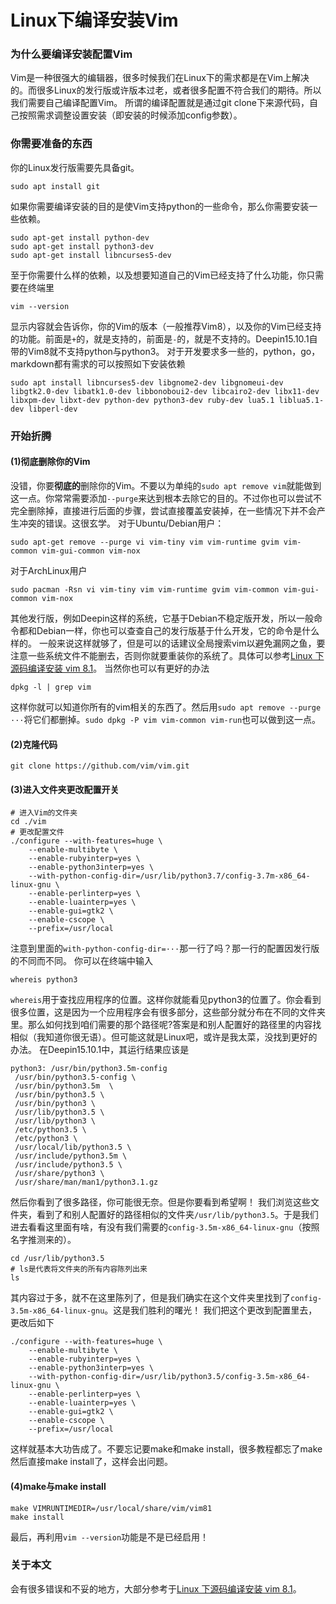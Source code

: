 # Linux下编译安装Vim
### 为什么要编译安装配置Vim
Vim是一种很强大的编辑器，很多时候我们在Linux下的需求都是在Vim上解决的。而很多Linux的发行版或许版本过老，或者很多配置不符合我们的期待。所以我们需要自己编译配置Vim。
所谓的编译配置就是通过git clone下来源代码，自己按照需求调整设置安装（即安装的时候添加config参数）。
### 你需要准备的东西
你的Linux发行版需要先具备git。
```shell
sudo apt install git
 ```
如果你需要编译安装的目的是使Vim支持python的一些命令，那么你需要安装一些依赖。
 ```shell
sudo apt-get install python-dev
sudo apt-get install python3-dev
sudo apt-get install libncurses5-dev
 ```
至于你需要什么样的依赖，以及想要知道自己的Vim已经支持了什么功能，你只需要在终端里
```shell
vim --version
 ```
显示内容就会告诉你，你的Vim的版本（一般推荐Vim8），以及你的Vim已经支持的功能。前面是`+`的，就是支持的，前面是`-`的，就是不支持的。Deepin15.10.1自带的Vim8就不支持python与python3。
对于开发要求多一些的，python，go，markdown都有需求的可以按照如下安装依赖
```shell
sudo apt install libncurses5-dev libgnome2-dev libgnomeui-dev libgtk2.0-dev libatk1.0-dev libbonoboui2-dev libcairo2-dev libx11-dev libxpm-dev libxt-dev python-dev python3-dev ruby-dev lua5.1 liblua5.1-dev libperl-dev 
 ```
### 开始折腾
#### (1)彻底删除你的Vim
没错，你要**彻底的**删除你的Vim。不要以为单纯的`sudo apt remove vim`就能做到这一点。你常常需要添加`--purge`来达到根本去除它的目的。不过你也可以尝试不完全删除掉，直接进行后面的步骤，尝试直接覆盖安装掉，在一些情况下并不会产生冲突的错误。这很玄学。
对于Ubuntu/Debian用户：
```shell
sudo apt-get remove --purge vi vim-tiny vim vim-runtime gvim vim-common vim-gui-common vim-nox
 ```
对于ArchLinux用户
```shell
sudo pacman -Rsn vi vim-tiny vim vim-runtime gvim vim-common vim-gui-common vim-nox
 ```
 其他发行版，例如Deepin这样的系统，它基于Debian不稳定版开发，所以一般命令都和Debian一样，你也可以查查自己的发行版基于什么开发，它的命令是什么样的。
一般来说这样就够了，但是可以的话建议全局搜索vim以避免漏网之鱼，要注意一些系统文件不能删去，否则你就要重装你的系统了。具体可以参考[Linux 下源码编译安装 vim 8.1](https://www.v2ex.com/t/483931)。
当然你也可以有更好的办法
```shell
dpkg -l | grep vim
 ```
 这样你就可以知道你所有的vim相关的东西了。然后用`sudo apt remove --purge ···`将它们都删掉。`sudo dpkg -P vim vim-common vim-run`也可以做到这一点。
#### (2)克隆代码
```shell
git clone https://github.com/vim/vim.git
 ```
#### (3)进入文件夹更改配置开关
```shell
# 进入Vim的文件夹
cd ./vim
# 更改配置文件
./configure --with-features=huge \
    --enable-multibyte \
    --enable-rubyinterp=yes \
    --enable-python3interp=yes \
    --with-python-config-dir=/usr/lib/python3.7/config-3.7m-x86_64-linux-gnu \
    --enable-perlinterp=yes \
    --enable-luainterp=yes \
    --enable-gui=gtk2 \
    --enable-cscope \
    --prefix=/usr/local
 ```
 注意到里面的`with-python-config-dir=···`那一行了吗？那一行的配置因发行版的不同而不同。
 你可以在终端中输入
 ```shell
whereis python3
  ```
`whereis`用于查找应用程序的位置。这样你就能看见python3的位置了。你会看到很多位置，这是因为一个应用程序会有很多部分，这些部分就分布在不同的文件夹里。那么如何找到咱们需要的那个路径呢?答案是和别人配置好的路径里的内容找相似（我知道你很无语）。但可能这就是Linux吧，或许是我太菜，没找到更好的办法。
在Deepin15.10.1中，其运行结果应该是
```shell
python3: /usr/bin/python3.5m-config
 /usr/bin/python3.5-config \
 /usr/bin/python3.5m  \
 /usr/bin/python3.5 \
 /usr/bin/python3 \
 /usr/lib/python3.5 \
 /usr/lib/python3 \
 /etc/python3.5 \
 /etc/python3 \
 /usr/local/lib/python3.5 \
 /usr/include/python3.5m \
 /usr/include/python3.5 \
 /usr/share/python3 \
 /usr/share/man/man1/python3.1.gz
 ```
 然后你看到了很多路径，你可能很无奈。但是你要看到希望啊！
 我们浏览这些文件夹，看到了和别人配置好的路径相似的文件夹`/usr/lib/python3.5`。于是我们进去看看这里面有啥，有没有我们需要的`config-3.5m-x86_64-linux-gnu`（按照名字推测来的）。
```shell
cd /usr/lib/python3.5
# ls是代表将文件夹的所有内容陈列出来
ls
  ```
其内容过于多，就不在这里陈列了，但是我们确实在这个文件夹里找到了`config-3.5m-x86_64-linux-gnu`。这是我们胜利的曙光！
我们把这个更改到配置里去，更改后如下
```shell
./configure --with-features=huge \
    --enable-multibyte \
    --enable-rubyinterp=yes \
    --enable-python3interp=yes \
    --with-python-config-dir=/usr/lib/python3.5/config-3.5m-x86_64-linux-gnu \
    --enable-perlinterp=yes \
    --enable-luainterp=yes \
    --enable-gui=gtk2 \
    --enable-cscope \
    --prefix=/usr/local
 ```
 这样就基本大功告成了。不要忘记要make和make install，很多教程都忘了make然后直接make install了，这样会出问题。
 #### (4)make与make install
 ```shell
make VIMRUNTIMEDIR=/usr/local/share/vim/vim81
make install
 ```
最后，再利用`vim --version`功能是不是已经启用！
### 关于本文
会有很多错误和不妥的地方，大部分参考于[Linux 下源码编译安装 vim 8.1](https://www.v2ex.com/t/483931)。
